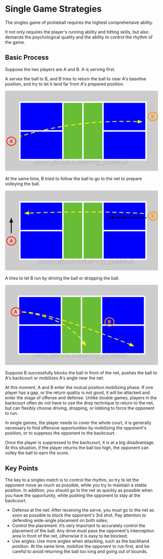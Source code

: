 # Single Game Strategies

The singles game of pickleball requires the highest comprehensive ability.

It not only requires the player's running ability and hitting skills, but also demands the psychological quality and the ability to control the rhythm of the game.

## Basic Process

Suppose the two players are A and B. A is serving first.

A serves the ball to B, and B tries to return the ball to near A's baseline position, and try to let it land far from A's prepared position.

![Serve in Single Games](_images/single-serve.png)

At the same time, B tried to follow the ball to go to the net to prepare volleying the ball.

![Return in Single Games](_images/single-return.png)

A tries to let B run by driving the ball or dropping the ball.

![Third Shot in Single Games](_images/single-third-shot.png)

Suppose B successfully blocks the ball in front of the net, pushes the ball to A's backcourt or mobilizes A's angle near the net.

At this moment, A and B enter the mutual position mobilizing phase. If one player has a gap, or the return quality is not good, it will be attacked and enter the stage of offense and defense. Unlike double games, players in the backcourt often do not have to use the drop technique to return to the net, but can flexibly choose driving, dropping, or lobbing to force the opponent to run.

In single games, the player needs to cover the whole court, it is generally necessary to find offensive opportunities by mobilizing the opponent's position, or to suppress the opponent to the backcourt.

Once the player is suppressed to the backcourt, it is at a big disadvantage. At this situation, if the player returns the ball too high, the opponent can volley the ball to earn the score.

## Key Points

The key to a singles match is to control the rhythm, so try to let the opponent move as much as possible, while you try to maintain a stable position. In addition, you should go to the net as quickly as possible when you have the opportunity, while pushing the opponent to stay at the backcourt.

* Defense at the net: After receiving the serve, you must go to the net as soon as possible to block the opponent's 3rd shot. Pay attention to defending wide-angle placement on both sides;
* Control the placement: It’s very important to accurately control the placement of the ball. Any drive must pass the opponent's interception area in front of the net, otherwise it is easy to be blocked;
* Use angles: Use more angles when attacking, such as the backhand position. At the same time, mobilize the opponent to run first, and be careful to avoid returning the ball too long and going out of bounds.
